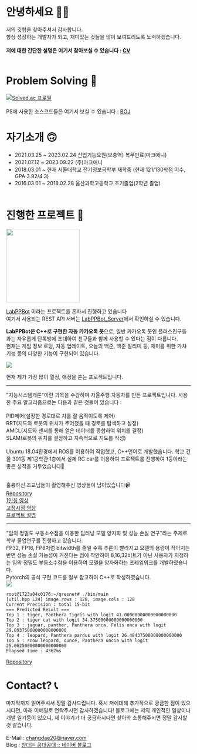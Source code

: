 # 안녕하세요 👋🏻

저의 깃헙을 찾아주셔서 감사합니다.<br/>
항상 성장하는 개발자가 되고, 재미있는 것들을 많이 보여드리도록 노력하겠습니다.<br/><br/>
**저에 대한 간단한 설명은 여기서 찾아보실 수 있습니다 : [CV](CV_ChangdaeSon.pdf)**
<br/><br/>

# Problem Solving 🏹
[![Solved.ac 프로필](http://mazassumnida.wtf/api/v2/generate_badge?boj=changdae20)](https://solved.ac/changdae20) <br/><br/>
PS에 사용한 소스코드들은 여기서 보실 수 있습니다 : [BOJ](https://github.com/changdae20/BOJ)
<br>
# 자기소개 🙃
* 2021.03.25 ~ 2023.02.24 산업기능요원(보충역) 복무만료(마크애니)
* 2021.07.12 ~ 2023.09.22 (주)마크애니
* 2018.03.01 ~    현재    서울대학교 전기정보공학부 재학중 (현재 121/130학점 이수, GPA 3.92/4.3)
* 2016.03.01 ~ 2018.02.28 울산과학고등학교 조기졸업(2학년 졸업)<br/><br/>

# 진행한 프로젝트 🔧

<img src="https://user-images.githubusercontent.com/46400212/225736713-87af4a77-a0a9-4efd-8f40-7fbd4a2fcc26.png" style="height:200px">

[LabPPBot](https://github.com/changdae20/LabPPBot_Cpp) 이라는 프로젝트를 혼자서 진행하고 있습니다 <br/>
여기서 사용되는 REST API 서버는 [LabPPBot_Server](https://github.com/changdae20/LabPPBot_Server)에서 확인하실 수 있습니다. <br/>

**LabPPBot은 C++로 구현한 자동 카카오톡 봇**으로, 일반 카카오톡 봇인 플러스친구등과는 자유롭게 단톡방에 초대하여 친구들과 함께 사용할 수 있다는 점이 다릅니다. <br/>
현재는 게임 정보 로딩, 자동 업데이트, 오늘의 백준, 백준 알리미 등, 재미를 위한 가챠기능 등의 다양한 기능이 구현되어 있습니다. <br/>

<img src="https://github.com/changdae20/changdae20/assets/46400212/9eaabc9b-52fa-4fc2-93f2-44c7fb14b9d6">

현재 제가 가장 많이 열정, 애정을 쏟는 프로젝트입니다.
<br/>

<hr/>
"지능시스템개론"이란 과목을 수강하며 자율주행 자동차를 만든 프로젝트입니다. 사용한 주요 알고리즘으로는 다음과 같은 것들이 있습니다 : <br/>
<br/>PID제어(설정한 경로대로 차를 잘 움직이도록 제어)
<br/>RRT(지도와 로봇의 위치가 주어졌을 때 경로를 탐색하고 설정)
<br/>AMCL(지도와 센서를 통해 얻은 데이터를 종합하여 위치를 결정)
<br/>SLAM(로봇의 위치를 결정하고 지속적으로 지도를 작성)
<br/><br/>Ubuntu 18.04환경에서 ROS를 이용하여 작업했고, C++언어로 개발했습니다. 학교 건물 301동 제1공학관 1층에서 실제 RC car를 이용하여 프로젝트를 진행하여 1등이라는 좋은 성적을 거두었습니다🥇<br/><br/>

훌륭하신 조교님들이 촬영해주신 영상들이 남아있습니다📹
<br/>[Repository](https://github.com/changdae20/Introduction-to-Intelligent-System)
<br/>[1인칭 영상](https://youtu.be/qmPlMQ_SL7M)
<br/>[고정시점 영상](https://youtu.be/16EdMgwOFfY)
<br/>[프로젝트 설명](http://rllab.snu.ac.kr/courses/intelligent-systems_2020/project-information)

<hr/>
"임의 정밀도 부동소수점을 이용한 딥러닝 모델 양자화 및 성능 손실 연구"라는 주제로 학부 졸업연구를 진행하고 있습니다.
<br/>
FP32, FP16, FP8처럼 bitwidth를 줄일 수록 추론이 빨라지고 모델의 용량이 작아지는 반면 성능 손실 가능성이 커진다는 점에 착안하여 8,16,32비트가 아닌 사용자가 지정하는 임의 정밀도 부동소수점을 이용하여 모델을 양자화하는 프레임워크를 개발하였습니다.<br/>
Pytorch의 공식 구현 코드를 일부 참고하여 C++로 작성하였습니다.<br/>

<img src="https://github.com/changdae20/changdae20/assets/46400212/d7860966-f398-45ef-83e7-427566659887">

```
root@1723a04c0176:~/qresnet# ./bin/main 
[util.hpp L24] image.rows : 128, image.cols : 128
Current Precision : total 15-bit
=== Predicted Result ===
Top 1 : tiger, Panthera tigris with logit 41.00000000000000000000
Top 2 : tiger cat with logit 34.37500000000000000000
Top 3 : jaguar, panther, Panthera onca, Felis onca with logit 29.09375000000000000000
Top 4 : leopard, Panthera pardus with logit 26.48437500000000000000
Top 5 : snow leopard, ounce, Panthera uncia with logit 25.06250000000000000000
Elapsed time : 4362ms
```

[Repository](https://github.com/changdae20/qResNet)

# Contact? 📞

마지막까지 읽어주셔서 정말 감사드립니다. 혹시 저에대해 추가적으로 궁금한 점이 있으시다면, 아래 이메일로 연락주시면 감사하겠습니다! 블로그에는 저의 개인적인 일상이나 개발 일기등이 있으니, 제 이야기가 더 궁금하시다면 찾아와 소통해주시면 정말 감사할 것 같습니다.<br/><br/>
E-Mail : changdae20@naver.com <br/>
Blog : [창대는 공대공대 :: 네이버 블로그](https://blog.naver.com/changdae20)
